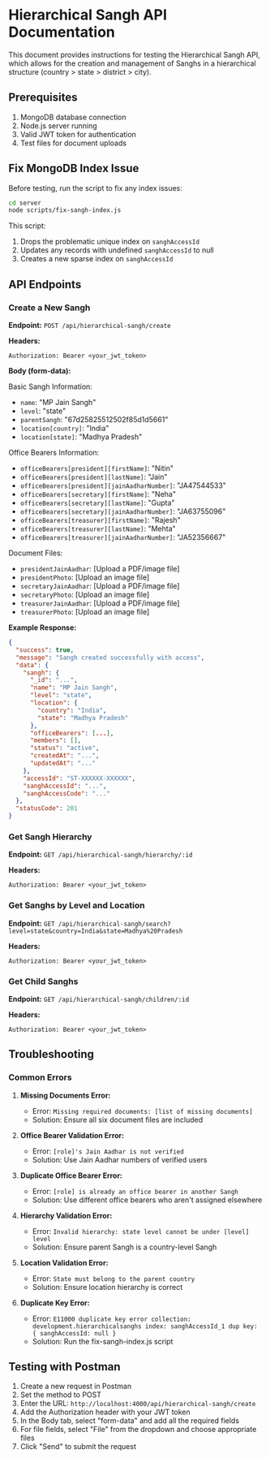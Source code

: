 # Hierarchical Sangh API Documentation

This document provides instructions for testing the Hierarchical Sangh API, which allows for the creation and management of Sanghs in a hierarchical structure (country > state > district > city).

## Prerequisites

1. MongoDB database connection
2. Node.js server running
3. Valid JWT token for authentication
4. Test files for document uploads

## Fix MongoDB Index Issue

Before testing, run the script to fix any index issues:

```bash
cd server
node scripts/fix-sangh-index.js
```

This script:
1. Drops the problematic unique index on `sanghAccessId`
2. Updates any records with undefined `sanghAccessId` to null
3. Creates a new sparse index on `sanghAccessId`

## API Endpoints

### Create a New Sangh

**Endpoint:** `POST /api/hierarchical-sangh/create`

**Headers:**
```
Authorization: Bearer <your_jwt_token>
```

**Body (form-data):**

Basic Sangh Information:
- `name`: "MP Jain Sangh"
- `level`: "state"
- `parentSangh`: "67d25825512502f85d1d5661"
- `location[country]`: "India"
- `location[state]`: "Madhya Pradesh"

Office Bearers Information:
- `officeBearers[president][firstName]`: "Nitin"
- `officeBearers[president][lastName]`: "Jain"
- `officeBearers[president][jainAadharNumber]`: "JA47544533"
- `officeBearers[secretary][firstName]`: "Neha"
- `officeBearers[secretary][lastName]`: "Gupta"
- `officeBearers[secretary][jainAadharNumber]`: "JA63755096"
- `officeBearers[treasurer][firstName]`: "Rajesh"
- `officeBearers[treasurer][lastName]`: "Mehta"
- `officeBearers[treasurer][jainAadharNumber]`: "JA52356667"

Document Files:
- `presidentJainAadhar`: [Upload a PDF/image file]
- `presidentPhoto`: [Upload an image file]
- `secretaryJainAadhar`: [Upload a PDF/image file]
- `secretaryPhoto`: [Upload an image file]
- `treasurerJainAadhar`: [Upload a PDF/image file]
- `treasurerPhoto`: [Upload an image file]

**Example Response:**
```json
{
  "success": true,
  "message": "Sangh created successfully with access",
  "data": {
    "sangh": {
      "_id": "...",
      "name": "MP Jain Sangh",
      "level": "state",
      "location": {
        "country": "India",
        "state": "Madhya Pradesh"
      },
      "officeBearers": [...],
      "members": [],
      "status": "active",
      "createdAt": "...",
      "updatedAt": "..."
    },
    "accessId": "ST-XXXXXX-XXXXXX",
    "sanghAccessId": "...",
    "sanghAccessCode": "..."
  },
  "statusCode": 201
}
```

### Get Sangh Hierarchy

**Endpoint:** `GET /api/hierarchical-sangh/hierarchy/:id`

**Headers:**
```
Authorization: Bearer <your_jwt_token>
```

### Get Sanghs by Level and Location

**Endpoint:** `GET /api/hierarchical-sangh/search?level=state&country=India&state=Madhya%20Pradesh`

**Headers:**
```
Authorization: Bearer <your_jwt_token>
```

### Get Child Sanghs

**Endpoint:** `GET /api/hierarchical-sangh/children/:id`

**Headers:**
```
Authorization: Bearer <your_jwt_token>
```

## Troubleshooting

### Common Errors

1. **Missing Documents Error:**
   - Error: `Missing required documents: [list of missing documents]`
   - Solution: Ensure all six document files are included

2. **Office Bearer Validation Error:**
   - Error: `[role]'s Jain Aadhar is not verified`
   - Solution: Use Jain Aadhar numbers of verified users

3. **Duplicate Office Bearer Error:**
   - Error: `[role] is already an office bearer in another Sangh`
   - Solution: Use different office bearers who aren't assigned elsewhere

4. **Hierarchy Validation Error:**
   - Error: `Invalid hierarchy: state level cannot be under [level] level`
   - Solution: Ensure parent Sangh is a country-level Sangh

5. **Location Validation Error:**
   - Error: `State must belong to the parent country`
   - Solution: Ensure location hierarchy is correct

6. **Duplicate Key Error:**
   - Error: `E11000 duplicate key error collection: development.hierarchicalsanghs index: sanghAccessId_1 dup key: { sanghAccessId: null }`
   - Solution: Run the fix-sangh-index.js script

## Testing with Postman

1. Create a new request in Postman
2. Set the method to POST
3. Enter the URL: `http://localhost:4000/api/hierarchical-sangh/create`
4. Add the Authorization header with your JWT token
5. In the Body tab, select "form-data" and add all the required fields
6. For file fields, select "File" from the dropdown and choose appropriate files
7. Click "Send" to submit the request 